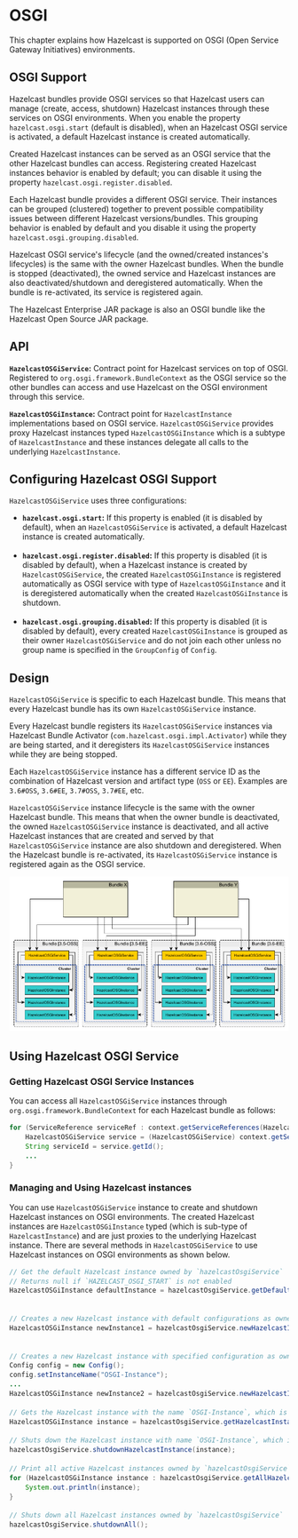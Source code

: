 # OSGI

This chapter explains how Hazelcast is supported on OSGI (Open Service Gateway Initiatives) environments.

## OSGI Support

Hazelcast bundles provide OSGI services so that Hazelcast users can manage (create, access, shutdown) Hazelcast instances through these services on OSGI environments. When you enable the property `hazelcast.osgi.start` (default is disabled), when an Hazelcast OSGI service is activated, a default Hazelcast instance is created automatically.

Created Hazelcast instances can be served as an OSGI service that the other Hazelcast bundles can access. Registering created Hazelcast instances behavior is enabled by default; you can disable it using the property `hazelcast.osgi.register.disabled`.

Each Hazelcast bundle provides a different OSGI service. Their instances can be grouped (clustered) together to prevent possible compatibility issues between different Hazelcast versions/bundles. This grouping behavior is enabled by default and you disable it using the property `hazelcast.osgi.grouping.disabled`.

Hazelcast OSGI service's lifecycle (and the owned/created instances's lifecycles) is the same with the owner Hazelcast bundles. When the bundle is stopped (deactivated), the owned service and Hazelcast instances are also deactivated/shutdown and deregistered automatically. When the bundle is re-activated, its service is registered again.

The Hazelcast Enterprise JAR package is also an OSGI bundle like the Hazelcast Open Source JAR package.

## API

**`HazelcastOSGiService`:** Contract point for Hazelcast services on top of OSGI. Registered to `org.osgi.framework.BundleContext` as the OSGI service so the other bundles can access and use Hazelcast on the OSGI environment through this service.

**`HazelcastOSGiInstance`:** Contract point for `HazelcastInstance` implementations based on OSGI service. `HazelcastOSGiService` provides proxy Hazelcast instances typed `HazelcastOSGiInstance` which is a subtype of `HazelcastInstance` and these instances delegate all calls to the underlying `HazelcastInstance`.

## Configuring Hazelcast OSGI Support

`HazelcastOSGiService` uses three configurations:

- **`hazelcast.osgi.start`:** If this property is enabled (it is disabled by default), when an `HazelcastOSGiService` is activated, a default Hazelcast instance is created automatically.
<br></br>
- **`hazelcast.osgi.register.disabled`:** If this property is disabled (it is disabled by default), when a Hazelcast instance is created by `HazelcastOSGiService`, the created `HazelcastOSGiInstance` is registered automatically as OSGI service with type of `HazelcastOSGiInstance` and it is deregistered automatically when the created `HazelcastOSGiInstance` is shutdown.
<br></br>
- **`hazelcast.osgi.grouping.disabled`:** If this property is disabled (it is disabled by default), every created `HazelcastOSGiInstance` is grouped as their owner `HazelcastOSGiService` and do not join each other unless no group name is specified in the `GroupConfig` of `Config`.

## Design

`HazelcastOSGiService` is specific to each Hazelcast bundle. This means that every Hazelcast bundle has its own `HazelcastOSGiService` instance.

Every Hazelcast bundle registers its `HazelcastOSGiService` instances via Hazelcast Bundle Activator (`com.hazelcast.osgi.impl.Activator`) while they are being started, and it deregisters its `HazelcastOSGiService` instances while they are being stopped.

Each `HazelcastOSGiService` instance has a different service ID as the combination of Hazelcast version and artifact type (`OSS` or `EE`). Examples are `3.6#OSS`, `3.6#EE`, `3.7#OSS`, `3.7#EE`, etc.

`HazelcastOSGiService` instance lifecycle is the same with the owner Hazelcast bundle. This means that when the owner bundle is deactivated, the owned `HazelcastOSGiService` instance is deactivated, and all active Hazelcast instances that are created and served by that `HazelcastOSGiService` instance are also shutdown and deregistered. When the Hazelcast bundle is re-activated, its `HazelcastOSGiService` instance is registered again as the OSGI service.

![](images/OSGI/Design.png)

## Using Hazelcast OSGI Service

### Getting Hazelcast OSGI Service Instances

You can access all `HazelcastOSGiService` instances through `org.osgi.framework.BundleContext` for each Hazelcast bundle as follows:

```java
for (ServiceReference serviceRef : context.getServiceReferences(HazelcastOSGiService.class.getName(), null)) {
    HazelcastOSGiService service = (HazelcastOSGiService) context.getService(serviceRef);
    String serviceId = service.getId();
    ...
} 
```
 
### Managing and Using Hazelcast instances

You can use `HazelcastOSGiService` instance to create and shutdown Hazelcast instances on OSGI environments. The created Hazelcast instances are `HazelcastOSGiInstance` typed (which is sub-type of `HazelcastInstance`) and are just proxies to the underlying Hazelcast instance. There are several methods in `HazelcastOSGiService` to use Hazelcast instances on OSGI environments as shown below.

```java
// Get the default Hazelcast instance owned by `hazelcastOsgiService`
// Returns null if `HAZELCAST_OSGI_START` is not enabled
HazelcastOSGiInstance defaultInstance = hazelcastOsgiService.getDefaultHazelcastInstance();
 
 
// Creates a new Hazelcast instance with default configurations as owned by `hazelcastOsgiService`
HazelcastOSGiInstance newInstance1 = hazelcastOsgiService.newHazelcastInstance();
 
 
// Creates a new Hazelcast instance with specified configuration as owned by `hazelcastOsgiService`
Config config = new Config();
config.setInstanceName("OSGI-Instance");
...
HazelcastOSGiInstance newInstance2 = hazelcastOsgiService.newHazelcastInstance(config);
  
// Gets the Hazelcast instance with the name `OSGI-Instance`, which is `newInstance2` created above
HazelcastOSGiInstance instance = hazelcastOsgiService.getHazelcastInstanceByName("OSGI-Instance");
  
// Shuts down the Hazelcast instance with name `OSGI-Instance`, which is `newInstance2`
hazelcastOsgiService.shutdownHazelcastInstance(instance);
  
// Print all active Hazelcast instances owned by `hazelcastOsgiService`
for (HazelcastOSGiInstance instance : hazelcastOsgiService.getAllHazelcastInstances()) {
    System.out.println(instance);
}
  
// Shuts down all Hazelcast instances owned by `hazelcastOsgiService`
hazelcastOsgiService.shutdownAll();
```
